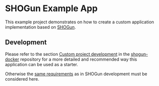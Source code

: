 # SHOGun Example App

This example project demonstrates on how to create a custom application implementation based
on [SHOGun](https://github.com/terrestris/shogun).

## Development

Please refer to the section [Custom project development](https://github.com/terrestris/shogun-docker/blob/main/README.md#custom-project-development)
in the [shogun-docker](https://github.com/terrestris/shogun-docker) repository for a more
detailed and recommended way this application can be used as a starter.

Otherwise the [same requirements](https://github.com/terrestris/shogun#development) as in SHOGun development must be considered here.
